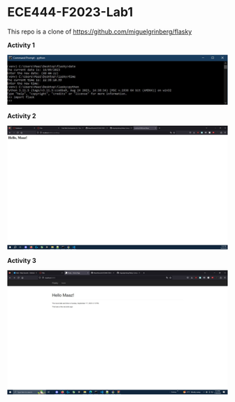 # ECE444-F2023-Lab1

This repo is a clone of https://github.com/miguelgrinberg/flasky

**Activity 1**

![](images/Activity1.JPG)

**Activity 2**

![](images/Activity2.JPG)

**Activity 3**

![](images/Activity3.JPG)